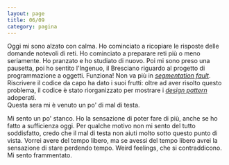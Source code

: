 ```yaml
--- 
layout: page
title: 06/09
category: pagina
---
```


Oggi mi sono alzato con calma. Ho cominciato a ricopiare le risposte delle
domande notevoli di reti. Ho cominciato a preparare reti più o meno seriamente.
Ho pranzato e ho studiato di nuovo. Poi mi sono preso una pausetta, poi ho
sentito l'Ingenuo, il Bresciano riguardo al progetto di programmazione a
oggetti. Funziona! Non va più in [_segmentation
fault_](https://en.wikipedia.org/wiki/Segmentation_fault). Riscrivere il codice
da capo ha dato i suoi frutti: oltre ad aver risolto questo problema, il codice
è stato riorganizzato per mostrare i [_design
pattern_](https://it.wikipedia.org/wiki/Design_pattern) adoperati.  
Questa sera mi è venuto un po' di mal di testa.  

Mi sento un po' stanco. Ho la sensazione di poter fare
di più, anche se ho fatto a sufficienza oggi. Per qualche motivo non mi sento
del tutto soddisfatto, credo che il mal di testa non aiuti molto sotto questo
punto di vista. Vorrei avere del tempo libero, ma se avessi del tempo libero
avrei la sensazione di stare perdendo tempo. Weird feelings, che si
contraddicono. Mi sento frammentato.
